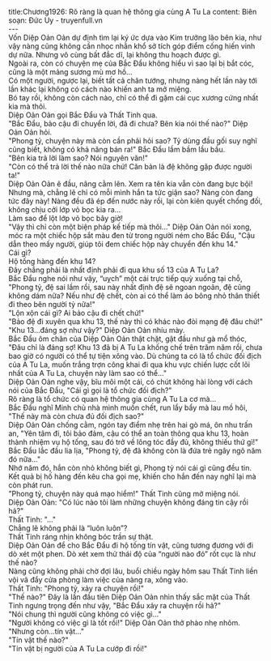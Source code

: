 title:Chương1926: Rõ ràng là quan hệ thông gia cùng A Tu La
content:
Biên soạn: Đức Uy - truyenfull.vn<br>---<br>Vốn Diệp Oản Oản dự định tìm lại ký ức dựa vào Kim trưởng lão bên kia, như vậy nàng cũng không cần nhọc nhằn khổ sở tích góp điểm cống hiến vinh dự nữa. Nhưng vô cùng bất đắc dĩ, lại không thu hoạch được gì.<br>Ngoài ra, còn có chuyện mẹ của Bắc Đẩu không hiểu vì sao lại bị bắt cóc, cũng là một mảng sương mù mơ hồ…<br>Có một người, ngược lại, biết tất cả chân tướng, nhưng nàng hết lần này tới lần khác lại không có cách nào khiến anh ta mở miệng.<br>Bó tay rồi, không còn cách nào, chỉ có thể đi gặm cái cục xương cứng nhất kia mà thôi.<br>Diệp Oản Oản gọi Bắc Đẩu và Thất Tinh qua.<br>"Bắc Đẩu, bảo cậu đi chuyển lời, đã đi chưa? Bên kia nói thế nào?" Diệp Oản Oản hỏi.<br>"Phong tỷ, chuyện này mà còn cần phải hỏi sao? Tỷ dùng đầu gối suy nghĩ cũng biết, không có khả năng bán ra!" Bắc Đẩu lầm bầm lầu bầu.<br>"Bên kia trả lời làm sao? Nói nguyên văn!"<br>"Còn có thể trả lời thế nào nữa chứ! Căn bản là đệ không gặp được người ta!"<br>Diệp Oản Oản ê đầu, nâng cằm lên. Xem ra tên kia vẫn còn đang bực bội! Nhưng mà, chẳng lẽ chỉ có mỗi mình hắn ta tức giận sao? Nàng còn đang tức đây này! Nàng đều đã ép đến nước này rồi, lại còn kiên quyết chống đối, không chịu cởi lớp vỏ bọc kia ra…<br>Làm sao để lột lớp vỏ bọc bây giờ!<br>"Vậy thì chỉ còn một biện pháp kế tiếp mà thôi..." Diệp Oản Oản nói xong, móc ra một chiếc hộp sắt màu đen từ trong người ném cho Bắc Đẩu, "Cậu dẫn theo mấy người, giúp tôi đem chiếc hộp này chuyển đến khu 14."<br>Cái gì?<br>Hộ tống hàng đến khu 14?<br>Đây chẳng phải là nhất định phải đi qua khu số 13 của A Tu La?<br>Bắc Đẩu nghe nói như vậy, “uỵch” một cái trực tiếp quỳ xuống tại chỗ, "Phong tỷ, đệ sai lầm rồi, sau này nhất định đệ sẽ ngoan ngoãn, đệ cũng không dám nữa? Nếu như đệ chết, còn ai có thể làm áo bông nhỏ thân thiết đi theo bên người tỷ nữa!"<br>"Lộn xộn cái gì? Ai bảo cậu đi chết chứ!"<br>"Bảo đệ đi xuyên qua khu 13, thế này thì có khác nào đòi mạng đệ đâu chứ!"<br>"Khu 13…đáng sợ như vậy?" Diệp Oản Oản nhíu mày.<br>Bắc Đẩu ôm chân của Diệp Oản Oản thật chặt, gật đầu như gà mổ thóc, "Đâu chỉ là đáng sợ! Khu 13 đã bị A Tu La khống chế trên trăm năm rồi, chưa bao giờ có người có thể tự tiện xông vào. Dù chúng ta có là tổ chức đối địch của A Tu La, muốn trắng trợn công khai đi qua khu vực chiến lược cốt lõi nhất của A Tu La, chuyện này làm sao có thể..."<br>Diệp Oản Oản nghe vậy, bĩu môi một cái, có chút không hài lòng với cách nói của Bắc Đẩu, "Cái gì gọi là tổ chức đối địch?"<br>Rõ ràng là tổ chức có quan hệ thông gia cùng A Tu La cơ mà…<br>Bắc Đẩu nghĩ Minh chủ nhà mình muốn chết, run lẩy bẩy mà lau mồ hôi, "Thế này mà còn chưa đủ đối địch sao?"<br>Diệp Oản Oản chống cằm, ngón tay điểm nhẹ trên hai gò má, ôn nhu trấn an, "Yên tâm đi, tôi bảo đảm, cậu có thể an toàn thông qua khu 13, hoàn thành nhiệm vụ hộ tống, sau đó trở về lông tóc đầy đủ, không thiếu thứ gì!"<br>Bắc Đẩu lắc đầu lia lịa, "Phong tỷ, đệ đã không còn là đứa trẻ ngây ngô năm đó nữa..."<br>Nhớ năm đó, hắn còn nhỏ không biết gì, Phong tỷ nói cái gì cũng đều tin. Kết quả bị hố hàng đến kêu cha gọi mẹ, khiến cho hắn đến nay nghĩ lại mà còn phát run.<br>"Phong tỷ, chuyện này quá mạo hiểm!" Thất Tinh cũng mở miệng nói.<br>Diệp Oản Oản: "Có lúc nào tôi làm những chuyện không đáng tin cậy rồi hả?"<br>Thất Tinh: "..."<br>Chẳng lẽ không phải là “luôn luôn”?<br>Thất Tinh ráng nhịn không bóc trần sự thật.<br>Diệp Oản Oản để cho Bắc Đẩu đi hộ tống tín vật, cũng tương đương với đi dò xét một phen. Dò xét xem thử thái độ của “người nào đó” rốt cục là như thế nào?<br>Nàng cũng không phải chờ đợi lâu, buổi chiều ngày hôm sau Thất Tinh liền vội vã đẩy cửa phòng làm việc của nàng ra, xông vào.<br>Thất Tinh: "Phong tỷ, xảy ra chuyện rồi!"<br>"Thế nào?" Đây là lần đầu tiên Diệp Oản Oản nhìn thấy sắc mặt của Thất Tinh ngưng trọng đến như vậy, "Bắc Đẩu xảy ra chuyện rồi hả?"<br>"Nói chung thì người cũng không có việc gì..."<br>"Người không có việc gì là tốt rồi!" Diệp Oản Oản thở phào nhẹ nhõm.<br>"Nhưng còn…tín vật..."<br>"Tín vật thế nào?"<br>"Tín vật bị người của A Tu La cướp đi rồi!"